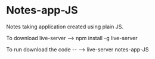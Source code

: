 # Notes-app-JS
Notes taking application created using plain JS.

To download live-server 
--> npm install -g live-server


To run download the code --
--> live-server notes-app-JS
